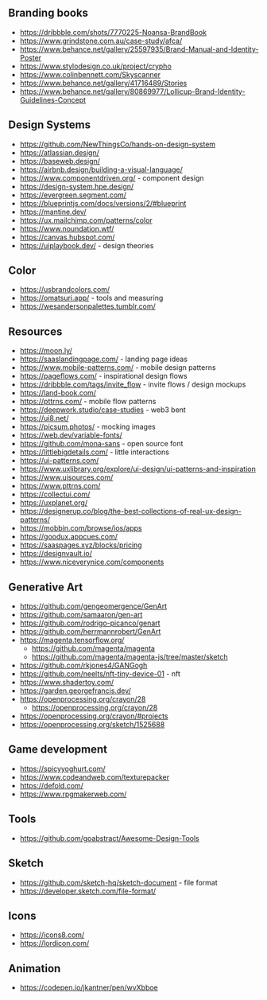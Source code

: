 ## Branding books

- https://dribbble.com/shots/7770225-Noansa-BrandBook
- https://www.grindstone.com.au/case-study/afca/
- https://www.behance.net/gallery/25597935/Brand-Manual-and-Identity-Poster
- https://www.stylodesign.co.uk/project/crypho
- https://www.colinbennett.com/Skyscanner
- https://www.behance.net/gallery/41716489/Stories
- https://www.behance.net/gallery/80869977/Lollicup-Brand-Identity-Guidelines-Concept

## Design Systems

- https://github.com/NewThingsCo/hands-on-design-system
- https://atlassian.design/
- https://baseweb.design/
- https://airbnb.design/building-a-visual-language/
- https://www.componentdriven.org/ - component design
- https://design-system.hpe.design/
- https://evergreen.segment.com/
- https://blueprintjs.com/docs/versions/2/#blueprint
- https://mantine.dev/
- https://ux.mailchimp.com/patterns/color
- https://www.noundation.wtf/
- https://canvas.hubspot.com/
- https://uiplaybook.dev/ - design theories

## Color

- https://usbrandcolors.com/
- https://omatsuri.app/ - tools and measuring
- https://wesandersonpalettes.tumblr.com/

## Resources

- https://moon.ly/
- https://saaslandingpage.com/ - landing page ideas
- https://www.mobile-patterns.com/ - mobile design patterns
- https://pageflows.com/ - inspirational design flows
- https://dribbble.com/tags/invite_flow - invite flows / design mockups
- https://land-book.com/
- https://pttrns.com/ - mobile flow patterns
- https://deepwork.studio/case-studies - web3 bent
- https://ui8.net/
- https://picsum.photos/ - mocking images
- https://web.dev/variable-fonts/
- https://github.com/mona-sans - open source font
- https://littlebigdetails.com/ - little interactions
- https://ui-patterns.com/
- https://www.uxlibrary.org/explore/ui-design/ui-patterns-and-inspiration
- https://www.uisources.com/
- https://www.pttrns.com/
- https://collectui.com/
- https://uxplanet.org/
- https://designerup.co/blog/the-best-collections-of-real-ux-design-patterns/
- https://mobbin.com/browse/ios/apps
- https://goodux.appcues.com/
- https://saaspages.xyz/blocks/pricing
- https://designvault.io/
- https://www.niceverynice.com/components

## Generative Art

- https://github.com/gengeomergence/GenArt
- https://github.com/samaaron/gen-art
- https://github.com/rodrigo-picanco/genart
- https://github.com/herrmannrobert/GenArt
- https://magenta.tensorflow.org/
  - https://github.com/magenta/magenta
  - https://github.com/magenta/magenta-js/tree/master/sketch
- https://github.com/rkjones4/GANGogh
- https://github.com/neelts/nft-tiny-device-01 - nft
- https://www.shadertoy.com/
- https://garden.georgefrancis.dev/
- https://openprocessing.org/crayon/28
  - https://openprocessing.org/crayon/28
- https://openprocessing.org/crayon/#projects
- https://openprocessing.org/sketch/1525688

## Game development

- https://spicyyoghurt.com/
- https://www.codeandweb.com/texturepacker
- https://defold.com/
- https://www.rpgmakerweb.com/

## Tools

- https://github.com/goabstract/Awesome-Design-Tools

## Sketch

- https://github.com/sketch-hq/sketch-document - file format
- https://developer.sketch.com/file-format/

## Icons

- https://icons8.com/
- https://lordicon.com/

## Animation

- https://codepen.io/jkantner/pen/wvXbboe
